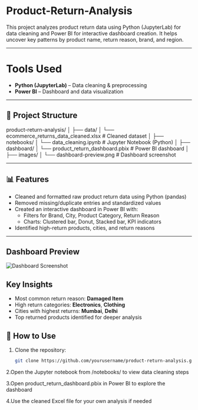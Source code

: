 # Product-Return-Analysis
This project analyzes product return data using Python (JupyterLab) for data cleaning and Power BI for interactive dashboard creation. It helps uncover key patterns by product name, return reason, brand, and region.

---

# Tools Used

- **Python (JupyterLab)** – Data cleaning & preprocessing
- **Power BI** – Dashboard and data visualization

---

## 📁 Project Structure
product-return-analysis/
│
├── data/
│ └── ecommerce_returns_data_cleaned.xlsx # Cleaned dataset
│
├── notebooks/
│ └── data_cleaning.ipynb # Jupyter Notebook (Python)
│
├── dashboard/
│ └── product_return_dashboard.pbix # Power BI dashboard
│
├── images/
│ └── dashboard-preview.png # Dashboard screenshot

---

## 📊 Features

- Cleaned and formatted raw product return data using Python (pandas)
- Removed missing/duplicate entries and standardized values
- Created an interactive dashboard in Power BI with:
  - Filters for Brand, City, Product Category, Return Reason
  - Charts: Clustered bar, Donut, Stacked bar, KPI indicators
- Identified high-return products, cities, and return reasons

---

## Dashboard Preview

![Dashboard Screenshot]("https://github.com/Aryankumarsah/Product-Return-Analysis/tree/main/images")

## Key Insights

- Most common return reason: **Damaged Item**
- High return categories: **Electronics**, **Clothing**
- Cities with highest returns: **Mumbai**, **Delhi**
- Top returned products identified for deeper analysis

## 🚀 How to Use

1. Clone the repository:
   ```bash
   git clone https://github.com/yourusername/product-return-analysis.git

2.Open the Jupyter notebook from /notebooks/ to view data cleaning steps

3.Open product_return_dashboard.pbix in Power BI to explore the dashboard

4.Use the cleaned Excel file for your own analysis if needed
